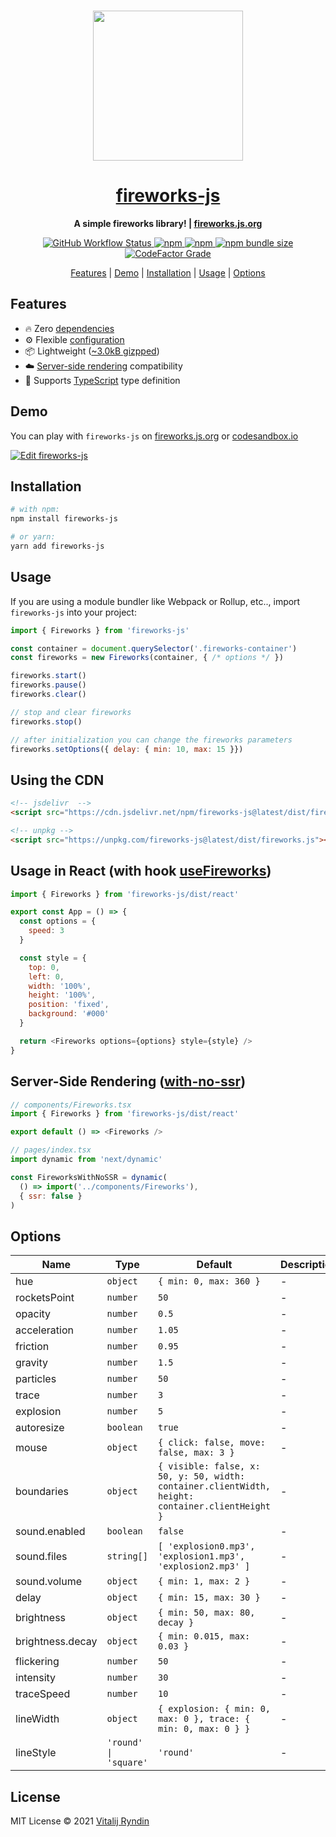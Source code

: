 <br>
<p align="center">
  <a href="https://fireworks.js.org">
    <img height="240" src="https://fireworks.js.org/images/fireworks_emoji.gif"/>
    <br/>
    <h1 align="center">fireworks-js</h1>
  </a>
</p>

<p align="center">
  <b>A simple fireworks library! | <a href="https://fireworks.js.org">fireworks.js.org</a></b>
</p>

<p align="center">
  <a href="https://github.com/crashmax-dev/fireworks-js/actions">
    <img alt="GitHub Workflow Status" src="https://img.shields.io/github/workflow/status/crashmax-dev/fireworks-js/github-pages">
  </a>
  <a href="https://www.npmjs.com/package/fireworks-js">
    <img alt="npm" src="https://img.shields.io/npm/v/fireworks-js">
  </a>
  <a href="https://www.npmjs.com/package/fireworks-js">
    <img alt="npm" src="https://img.shields.io/npm/dt/fireworks-js?color=blue">
  </a>
  <a href="https://bundlephobia.com/package/fireworks-js@latest">
    <img alt="npm bundle size" src="https://badgen.net/bundlephobia/minzip/fireworks-js">
  </a>
  <a href="https://www.codefactor.io/repository/github/crashmax-dev/fireworks-js">
    <img alt="CodeFactor Grade" src="https://img.shields.io/codefactor/grade/github/crashmax-dev/fireworks-js">
  </a>
</p>

<p align="center">
  <a href="#features">Features</a> | <a href="#demo">Demo</a> | <a href="#installation">Installation</a> | <a href="#usage">Usage</a> | <a href="#options">Options</a>
</p>

## Features

 - 🔥 Zero [dependencies](https://www.npmjs.com/package/fireworks-js?activeTab=dependents)
 - ⚙️ Flexible [configuration](#options)
 - 📦 Lightweight ([~3.0kB gizpped](https://bundlephobia.com/package/fireworks-js))
 - ☁️ [Server-side rendering](#server-side-rendering-with-no-ssr) compatibility
 - 📜 Supports [TypeScript](https://www.typescriptlang.org) type definition

## Demo

You can play with `fireworks-js` on [fireworks.js.org](https://fireworks.js.org) or [codesandbox.io](https://codesandbox.io/s/fireworks-js-qxihw)

[![Edit fireworks-js](https://codesandbox.io/static/img/play-codesandbox.svg)](https://codesandbox.io/s/fireworks-js-qxihw)

## Installation

<!-- MARKDOWN-AUTO-DOCS:START (CODE:src=./.github/markdown-autodocs/installation.sh) -->
<!-- The below code snippet is automatically added from ./.github/markdown-autodocs/installation.sh -->
```sh
# with npm:
npm install fireworks-js

# or yarn:
yarn add fireworks-js
```
<!-- MARKDOWN-AUTO-DOCS:END -->

## Usage

If you are using a module bundler like Webpack or Rollup, etc.., import `fireworks-js` into your project:
<!-- MARKDOWN-AUTO-DOCS:START (CODE:src=./.github/markdown-autodocs/usage.js) -->
<!-- The below code snippet is automatically added from ./.github/markdown-autodocs/usage.js -->
```js
import { Fireworks } from 'fireworks-js'

const container = document.querySelector('.fireworks-container')
const fireworks = new Fireworks(container, { /* options */ })

fireworks.start()
fireworks.pause()
fireworks.clear()

// stop and clear fireworks
fireworks.stop()

// after initialization you can change the fireworks parameters
fireworks.setOptions({ delay: { min: 10, max: 15 }})
```
<!-- MARKDOWN-AUTO-DOCS:END -->

## Using the CDN

<!-- MARKDOWN-AUTO-DOCS:START (CODE:src=./.github/markdown-autodocs/usage-cdn.html) -->
<!-- The below code snippet is automatically added from ./.github/markdown-autodocs/usage-cdn.html -->
```html
<!-- jsdelivr  -->
<script src="https://cdn.jsdelivr.net/npm/fireworks-js@latest/dist/fireworks.js"></script>

<!-- unpkg -->
<script src="https://unpkg.com/fireworks-js@latest/dist/fireworks.js"></script>
```
<!-- MARKDOWN-AUTO-DOCS:END -->

## Usage in React (with hook [useFireworks](examples/react.tsx))

<!-- MARKDOWN-AUTO-DOCS:START (CODE:src=./.github/markdown-autodocs/usage-react.js) -->
<!-- The below code snippet is automatically added from ./.github/markdown-autodocs/usage-react.js -->
```js
import { Fireworks } from 'fireworks-js/dist/react'

export const App = () => {
  const options = {
    speed: 3
  }

  const style = {
    top: 0,
    left: 0,
    width: '100%',
    height: '100%',
    position: 'fixed',
    background: '#000'
  }

  return <Fireworks options={options} style={style} />
}
```
<!-- MARKDOWN-AUTO-DOCS:END -->

## Server-Side Rendering ([with-no-ssr](https://nextjs.org/docs/advanced-features/dynamic-import#with-no-ssr))

<!-- MARKDOWN-AUTO-DOCS:START (CODE:src=./.github/markdown-autodocs/usage-ssr.js) -->
<!-- The below code snippet is automatically added from ./.github/markdown-autodocs/usage-ssr.js -->
```js
// components/Fireworks.tsx
import { Fireworks } from 'fireworks-js/dist/react'

export default () => <Fireworks />

// pages/index.tsx
import dynamic from 'next/dynamic'

const FireworksWithNoSSR = dynamic(
  () => import('../components/Fireworks'),
  { ssr: false }
)
```
<!-- MARKDOWN-AUTO-DOCS:END -->

## Options

<!-- MARKDOWN-AUTO-DOCS:START (JSON_TO_HTML_TABLE:src=./.github/markdown-autodocs/options.json) -->
<table class="JSON-TO-HTML-TABLE"><thead><tr><th class="name-th">Name</th><th class="type-th">Type</th><th class="default-th">Default</th><th class="description-th">Description</th></tr></thead><tbody ><tr ><td class="name-td td_text">hue</td><td class="type-td td_text"><code>object</code></td><td class="default-td td_text"><code>{ min: 0, max: 360 }</code></td><td class="description-td td_text">-</td></tr>
<tr ><td class="name-td td_text">rocketsPoint</td><td class="type-td td_text"><code>number</code></td><td class="default-td td_text"><code>50</code></td><td class="description-td td_text">-</td></tr>
<tr ><td class="name-td td_text">opacity</td><td class="type-td td_text"><code>number</code></td><td class="default-td td_text"><code>0.5</code></td><td class="description-td td_text">-</td></tr>
<tr ><td class="name-td td_text">acceleration</td><td class="type-td td_text"><code>number</code></td><td class="default-td td_text"><code>1.05</code></td><td class="description-td td_text">-</td></tr>
<tr ><td class="name-td td_text">friction</td><td class="type-td td_text"><code>number</code></td><td class="default-td td_text"><code>0.95</code></td><td class="description-td td_text">-</td></tr>
<tr ><td class="name-td td_text">gravity</td><td class="type-td td_text"><code>number</code></td><td class="default-td td_text"><code>1.5</code></td><td class="description-td td_text">-</td></tr>
<tr ><td class="name-td td_text">particles</td><td class="type-td td_text"><code>number</code></td><td class="default-td td_text"><code>50</code></td><td class="description-td td_text">-</td></tr>
<tr ><td class="name-td td_text">trace</td><td class="type-td td_text"><code>number</code></td><td class="default-td td_text"><code>3</code></td><td class="description-td td_text">-</td></tr>
<tr ><td class="name-td td_text">explosion</td><td class="type-td td_text"><code>number</code></td><td class="default-td td_text"><code>5</code></td><td class="description-td td_text">-</td></tr>
<tr ><td class="name-td td_text">autoresize</td><td class="type-td td_text"><code>boolean</code></td><td class="default-td td_text"><code>true</code></td><td class="description-td td_text">-</td></tr>
<tr ><td class="name-td td_text">mouse</td><td class="type-td td_text"><code>object</code></td><td class="default-td td_text"><code>{ click: false, move: false, max: 3 }</code></td><td class="description-td td_text">-</td></tr>
<tr ><td class="name-td td_text">boundaries</td><td class="type-td td_text"><code>object</code></td><td class="default-td td_text"><code>{ visible: false, x: 50, y: 50, width: container.clientWidth, height: container.clientHeight }</code></td><td class="description-td td_text">-</td></tr>
<tr ><td class="name-td td_text">sound.enabled</td><td class="type-td td_text"><code>boolean</code></td><td class="default-td td_text"><code>false</code></td><td class="description-td td_text">-</td></tr>
<tr ><td class="name-td td_text">sound.files</td><td class="type-td td_text"><code>string[]</code></td><td class="default-td td_text"><code>[ 'explosion0.mp3', 'explosion1.mp3', 'explosion2.mp3' ]</code></td><td class="description-td td_text">-</td></tr>
<tr ><td class="name-td td_text">sound.volume</td><td class="type-td td_text"><code>object</code></td><td class="default-td td_text"><code>{ min: 1, max: 2 }</code></td><td class="description-td td_text">-</td></tr>
<tr ><td class="name-td td_text">delay</td><td class="type-td td_text"><code>object</code></td><td class="default-td td_text"><code>{ min: 15, max: 30 }</code></td><td class="description-td td_text">-</td></tr>
<tr ><td class="name-td td_text">brightness</td><td class="type-td td_text"><code>object</code></td><td class="default-td td_text"><code>{ min: 50, max: 80, decay }</code></td><td class="description-td td_text">-</td></tr>
<tr ><td class="name-td td_text">brightness.decay</td><td class="type-td td_text"><code>object</code></td><td class="default-td td_text"><code>{ min: 0.015, max: 0.03 }</code></td><td class="description-td td_text">-</td></tr>
<tr ><td class="name-td td_text">flickering</td><td class="type-td td_text"><code>number</code></td><td class="default-td td_text"><code>50</code></td><td class="description-td td_text">-</td></tr>
<tr ><td class="name-td td_text">intensity</td><td class="type-td td_text"><code>number</code></td><td class="default-td td_text"><code>30</code></td><td class="description-td td_text">-</td></tr>
<tr ><td class="name-td td_text">traceSpeed</td><td class="type-td td_text"><code>number</code></td><td class="default-td td_text"><code>10</code></td><td class="description-td td_text">-</td></tr>
<tr ><td class="name-td td_text">lineWidth</td><td class="type-td td_text"><code>object</code></td><td class="default-td td_text"><code>{ explosion: { min: 0, max: 0 }, trace: { min: 0, max: 0 } }</code></td><td class="description-td td_text">-</td></tr>
<tr ><td class="name-td td_text">lineStyle</td><td class="type-td td_text"><code>'round' | 'square'</code></td><td class="default-td td_text"><code>'round'</code></td><td class="description-td td_text">-</td></tr></tbody></table>
<!-- MARKDOWN-AUTO-DOCS:END -->

## License
MIT License © 2021 [Vitalij Ryndin](https://github.com/crashmax-dev)
